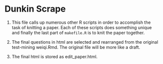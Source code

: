 # Dunkin Scrape

1. This file calls up numerous other R scripts in order to accomplish the task of knitting a paper. Each of these scripts does something unique and finally the last part of `makefile.R` is to knit the paper together. 

2. The final questions in html are selected and rearranged from the original test-mining weiqi.Rmd. The original file will be more like a draft. 

3. The final html is stored as edit_paper.html. 